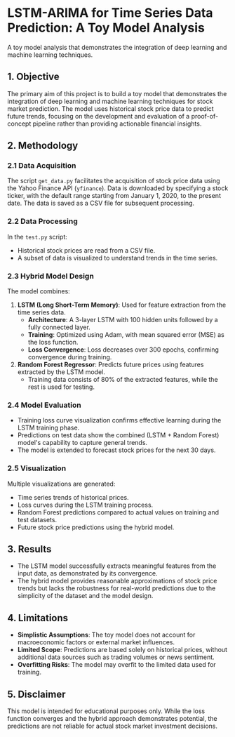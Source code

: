 # LSTM-ARIMA for Time Series Data Prediction: A Toy Model Analysis
A toy model analysis that demonstrates the integration of deep learning and machine learning techniques.

## 1. Objective
The primary aim of this project is to build a toy model that demonstrates the integration of deep learning and machine learning techniques for stock market prediction. The model uses historical stock price data to predict future trends, focusing on the development and evaluation of a proof-of-concept pipeline rather than providing actionable financial insights.

## 2. Methodology

### 2.1 Data Acquisition
The script `get_data.py` facilitates the acquisition of stock price data using the Yahoo Finance API (`yfinance`). Data is downloaded by specifying a stock ticker, with the default range starting from January 1, 2020, to the present date. The data is saved as a CSV file for subsequent processing.

### 2.2 Data Processing
In the `test.py` script:
- Historical stock prices are read from a CSV file.
- A subset of data is visualized to understand trends in the time series.

### 2.3 Hybrid Model Design
The model combines:
1. **LSTM (Long Short-Term Memory)**: Used for feature extraction from the time series data.
   - **Architecture**: A 3-layer LSTM with 100 hidden units followed by a fully connected layer.
   - **Training**: Optimized using Adam, with mean squared error (MSE) as the loss function.
   - **Loss Convergence**: Loss decreases over 300 epochs, confirming convergence during training.
2. **Random Forest Regressor**: Predicts future prices using features extracted by the LSTM model.
   - Training data consists of 80% of the extracted features, while the rest is used for testing.

### 2.4 Model Evaluation
- Training loss curve visualization confirms effective learning during the LSTM training phase.
- Predictions on test data show the combined (LSTM + Random Forest) model's capability to capture general trends.
- The model is extended to forecast stock prices for the next 30 days.

### 2.5 Visualization
Multiple visualizations are generated:
- Time series trends of historical prices.
- Loss curves during the LSTM training process.
- Random Forest predictions compared to actual values on training and test datasets.
- Future stock price predictions using the hybrid model.

## 3. Results
- The LSTM model successfully extracts meaningful features from the input data, as demonstrated by its convergence.
- The hybrid model provides reasonable approximations of stock price trends but lacks the robustness for real-world predictions due to the simplicity of the dataset and the model design.

## 4. Limitations
- **Simplistic Assumptions**: The toy model does not account for macroeconomic factors or external market influences.
- **Limited Scope**: Predictions are based solely on historical prices, without additional data sources such as trading volumes or news sentiment.
- **Overfitting Risks**: The model may overfit to the limited data used for training.

## 5. Disclaimer
This model is intended for educational purposes only. While the loss function converges and the hybrid approach demonstrates potential, the predictions are not reliable for actual stock market investment decisions.
